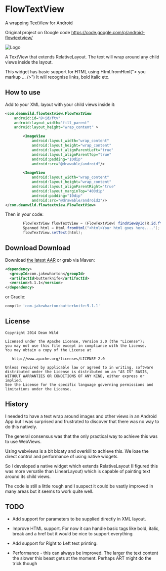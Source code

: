 FlowTextView
============

A wrapping TextView for Android

Original project on Google code https://code.google.com/p/android-flowtextview/

![Logo](http://i.imgur.com/iyntFbz.png)


A TextView that extends RelativeLayout. The text will wrap around any child views inside the layout.

This widget has basic support for HTML using Html.fromHtml("< you markup ... />") It will recognise links, bold italic etc. 

How to use
--------

Add to your XML layout with your child views inside it:
```xml
<com.deanwild.flowtextview.FlowTextView
	android:id="@+id/ftv"
	android:layout_width="fill_parent"
	android:layout_height="wrap_content" >

		<ImageView
			android:layout_width="wrap_content"
			android:layout_height="wrap_content"
			android:layout_alignParentLeft="true"
			android:layout_alignParentTop="true"
			android:padding="10dip"
			android:src="@drawable/android"/>

		<ImageView
			android:layout_width="wrap_content"
			android:layout_height="wrap_content"
			android:layout_alignParentRight="true"
			android:layout_marginTop="400dip"
			android:padding="10dip"
			android:src="@drawable/android2"/>
</com.deanwild.flowtextview.FlowTextView>
```

Then in your code:
```java
		FlowTextView flowTextView = (FlowTextView) findViewById(R.id.ftv);
        Spanned html = Html.fromHtml("<html>Your html goes here....");
        flowTextView.setText(html);
```

Download
Download
--------

Download [the latest AAR][1] or grab via Maven:
```xml
<dependency>
  <groupId>com.jakewharton</groupId>
  <artifactId>butterknife</artifactId>
  <version>5.1.1</version>
</dependency>
```
or Gradle:
```groovy
compile 'com.jakewharton:butterknife:5.1.1'
```

License
-------

    Copyright 2014 Dean Wild

    Licensed under the Apache License, Version 2.0 (the "License");
    you may not use this file except in compliance with the License.
    You may obtain a copy of the License at

       http://www.apache.org/licenses/LICENSE-2.0

    Unless required by applicable law or agreed to in writing, software
    distributed under the License is distributed on an "AS IS" BASIS,
    WITHOUT WARRANTIES OR CONDITIONS OF ANY KIND, either express or implied.
    See the License for the specific language governing permissions and
    limitations under the License.


History
-------

I needed to have a text wrap around images and other views in an Android App but I was surprised and frustrated to discover that there was no way to do this natively.

The general consensus was that the only practical way to achieve this was to use WebViews.

Using webviews is a bit bloaty and overkill to achieve this. We lose the direct control and performance of using native widgets.

So I developed a native widget which extends RelativeLayout (I figured this was more versatile than LinearLayout) which is capable of painting text around its child views.

The code is still a little rough and I suspect it could be vastly improved in many areas but it seems to work quite well.
	
TODO
--------

 - Add support for parameters to be supplied directly in XML layout.
 
 - Improve HTML support. For now it can handle basic tags like bold, italic, break and a href but it would be nice to support everything
 
 - Add support for Right to Left text printing.
 
 - Performance - this can always be improved. The larger the text content the slower this beast gets at the moment. Perhaps ART might do the trick though


[1]: https://oss.sonatype.org/content/repositories/releases/uk/co/deanwild/flowtextview/2.0.2/flowtextview-2.0.2.aar
